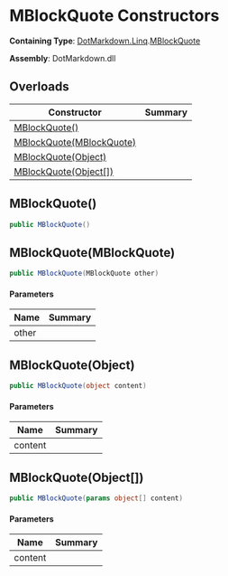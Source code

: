 # MBlockQuote Constructors

**Containing Type**: [DotMarkdown.Linq](../../README.md)\.[MBlockQuote](../README.md)

**Assembly**: DotMarkdown\.dll

## Overloads

| Constructor | Summary |
| ----------- | ------- |
| [MBlockQuote()](#DotMarkdown_Linq_MBlockQuote__ctor) | |
| [MBlockQuote(MBlockQuote)](#DotMarkdown_Linq_MBlockQuote__ctor_DotMarkdown_Linq_MBlockQuote_) | |
| [MBlockQuote(Object)](#DotMarkdown_Linq_MBlockQuote__ctor_System_Object_) | |
| [MBlockQuote(Object\[\])](#DotMarkdown_Linq_MBlockQuote__ctor_System_Object___) | |

## MBlockQuote\(\)<a name="DotMarkdown_Linq_MBlockQuote__ctor"></a>

```csharp
public MBlockQuote()
```

## MBlockQuote\(MBlockQuote\)<a name="DotMarkdown_Linq_MBlockQuote__ctor_DotMarkdown_Linq_MBlockQuote_"></a>

```csharp
public MBlockQuote(MBlockQuote other)
```

#### Parameters

| Name | Summary |
| ---- | ------- |
| other | |

## MBlockQuote\(Object\)<a name="DotMarkdown_Linq_MBlockQuote__ctor_System_Object_"></a>

```csharp
public MBlockQuote(object content)
```

#### Parameters

| Name | Summary |
| ---- | ------- |
| content | |

## MBlockQuote\(Object\[\]\)<a name="DotMarkdown_Linq_MBlockQuote__ctor_System_Object___"></a>

```csharp
public MBlockQuote(params object[] content)
```

#### Parameters

| Name | Summary |
| ---- | ------- |
| content | |

